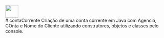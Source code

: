 
  <div style="display: inline_block"><br>
  <img align="center" height="40" width="40" src="https://lksistemas.com.br/img/icons/Java-Light.svg">
  </div>
# contaCorrente
Criação de uma conta corrente em Java com Agencia, COnta e Nome do Cliente utilizando construtores, objetos e classes pelo console.
